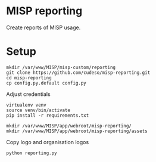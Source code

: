 # MISP reporting

Create reports of MISP usage.

# Setup

```
mkdir /var/www/MISP/misp-custom/reporting
git clone https://github.com/cudeso/misp-reporting.git
cd misp-reporting
cp config.py.default config.py
```

Adjust credentials

```
virtualenv venv
source venv/bin/activate
pip install -r requirements.txt
```

```
mkdir /var/www/MISP/app/webroot/misp-reporting/
mkdir /var/www/MISP/app/webroot/misp-reporting/assets
```

Copy logo and organisation logos

```
python reporting.py
```